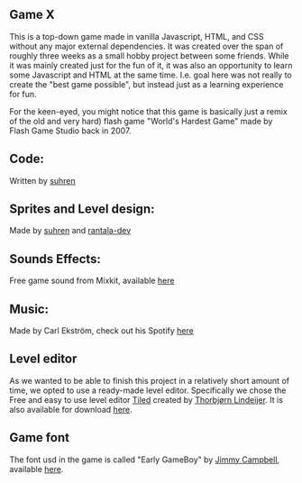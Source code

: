 ## Game X

This is a top-down game made in vanilla Javascript, HTML, and CSS without any major external dependencies. It was created over the span of roughly three weeks as a small hobby project between some friends. While it was mainly created just for the fun of it, it was also an opportunity to learn some Javascript and HTML at the same time. I.e. goal here was not really to create the "best game possible", but instead just as a learning experience for fun.

For the keen-eyed, you might notice that this game is basically just a remix of the old and very hard) flash game "World's Hardest Game" made by Flash Game Studio back in 2007.

##  Code:
Written by [suhren](https://github.com/suhren)

##  Sprites and Level design:
Made by [suhren](https://github.com/suhren) and [rantala-dev](https://github.com/rantala-dev)

## Sounds Effects:
Free game sound from Mixkit, available [here](https://mixkit.co/free-sound-effects/game/)

## Music:
Made by Carl Ekström, check out his Spotify [here](https://open.spotify.com/artist/6RzQcK4tGdBZ4FE8WvMtfP?si=vF7mH0BiRpm_Q2VjqXB5jA)

## Level editor
As we wanted to be able to finish this project in a relatively short amount of time, we opted to use a ready-made level editor. Specifically we chose the Free and easy to use level editor [Tiled](https://github.com/mapeditor/tiled) created by [Thorbjørn Lindeijer](https://github.com/bjorn). It is also available for download [here](https://www.mapeditor.org/).

## Game font
The font usd in the game is called "Early GameBoy" by [Jimmy Campbell](https://www.dafont.com/jimmy-campbell.d5241), available [here](https://www.dafont.com/early-gameboy.font).